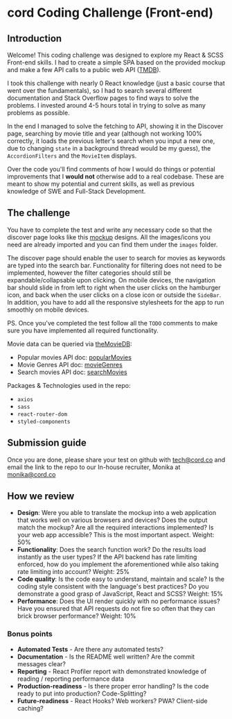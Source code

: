 # cord Coding Challenge (Front-end)

## Introduction
Welcome! This coding challenge was designed to explore my React & SCSS Front-end skills. I had to create a simple SPA based on the provided mockup and make a few API calls to a public web API ([TMDB](https://www.themoviedb.org/)).

I took this challenge with nearly 0 React knowledge (just a basic course that went over the fundamentals), so I had to search several different documentation and Stack Overflow pages to find ways to solve the problems. I invested around 4-5 hours total in trying to solve as many problems as possible.

In the end I managed to solve the fetching to API, showing it in the Discover page, searching by movie title and year (although not working 100% correctly, it loads the previous letter's search when you input a new one, due to changing `state` in a background thread would be my guess), the `AccordionFilters` and the `MovieItem` displays.


Over the code you'll find comments of how I would do things or potential improvements that I **would not** otherwise add to a real codebase. These are meant to show my potential and current skills, as well as previous knowledge of SWE and Full-Stack Development.

## The challenge
You have to complete the test and write any necessary code so that the discover page looks like this [mockup] designs. All the images/icons you need are already imported and you can find them under the `images` folder.

The discover page should enable the user to search for movies as keywords are typed into the search bar. Functionality for filtering does not need to be implemented, however the filter categories should still be expandable/collapsable upon clicking. On mobile devices, the navigation bar should slide in from left to right when the user clicks on the hamburger icon, and back when the user clicks on a close icon or outside the `SideBar`. In addition, you have to add all the responsive stylesheets for the app to run smoothly on mobile devices.

PS. Once you've completed the test follow all the `TODO` comments to make sure you have implemented all required functionality.

Movie data can be queried via [theMovieDB]:
- Popular movies API doc: [popularMovies]
- Movie Genres API doc: [movieGenres]
- Search movies API doc: [searchMovies]

Packages & Technologies used in the repo:
- `axios`
- `sass`
- `react-router-dom`
- `styled-components`

## Submission guide
Once you are done, please share your test on github with tech@cord.co and email the link to the repo to our In-house recruiter, Monika at monika@cord.co

## How we review
- **Design**: Were you able to translate the mockup into a web application that works well on various browsers and devices? Does the output match the mockup? Are all the required interactions implemented? Is your web app accessible? This is the most important aspect. Weight: 50%
- **Functionality**: Does the search function work? Do the results load instantly as the user types? If the API backend has rate limiting enforced, how do you implement the aforementioned while also taking rate limiting into account? Weight: 25%
- **Code quality**: Is the code easy to understand, maintain and scale? Is the coding style consistent with the language's best practices? Do you demonstrate a good grasp of JavaScript, React and SCSS? Weight: 15%
- **Performance**: Does the UI render quickly with no performance issues? Have you ensured that API requests do not fire so often that they can brick browser performance? Weight: 10%

### Bonus points
- **Automated Tests** - Are there any automated tests?
- **Documentation** - Is the README well written? Are the commit messages clear?
- **Reporting** - React Profiler report with demonstrated knowledge of reading / reporting performance data
- **Production-readiness** - Is there proper error handling? Is the code ready to put into production? Code-Splitting?
- **Future-readiness** - React Hooks? Web workers? PWA? Client-side caching?

[mockup]: <https://cord-coding-challenges.s3-eu-west-1.amazonaws.com/frontend-test-mockups.zip>
[theMovieDB]: <https://www.themoviedb.org/documentation/api>
[popularMovies]: <https://developers.themoviedb.org/3/movies/get-popular-movies>
[movieGenres]: <https://developers.themoviedb.org/3/genres/get-movie-list>
[searchMovies]: <https://developers.themoviedb.org/3/search/search-movies>